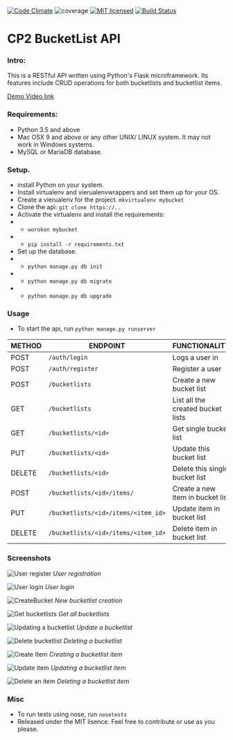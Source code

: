 [![Code Climate](https://codeclimate.com/github/andela-ekaranja/cp2/badges/gpa.svg)](https://codeclimate.com/github/andela-ekaranja/cp2)
![coverage](img/cover.svg)
[![MIT licensed](https://img.shields.io/badge/license-MIT-blue.svg)](https://raw.githubusercontent.com/hyperium/hyper/master/LICENSE)
[![Build Status](https://travis-ci.org/andela-ekaranja/cp2.svg?branch=ft-tests)](https://travis-ci.org/andela-ekaranja/cp2)
# CP2 BucketList API
### Intro:
This is a RESTful API written using Python's Flask microframework. Its features include CRUD operations for both bucketlists and bucketlist items.  

[Demo Video link](https://www.youtube.com/watch?v=rmpovpcNeqA)

### Requirements:
- Python 3.5 and above
- Mac OSX 9 and above or any other UNIX/ LINUX system. It may not work in Windows systems.
- MySQL or MariaDB database.
### Setup.
- install Python on your system.
- Install virtualenv and vierualenvwrappers and set them up for your OS.
- Create a vierualenv for the project. `mkvirtualenv mybucket`
- Clone the api: `git clone https://..`
- Activate the virtualenv and install the requirements:
- - `worokon mybucket`
- - `pip install -r requirements.txt`
- Set up the database.
- - `python manage.py db init`
- - `python manage.py db migrate`
- - `python manage.py db upgrade`

### Usage
- To start the api, run `python manage.py runserver`

METHOD | ENDPOINT | FUNCTIONALITY
--- | --- | ---
POST| ```/auth/login``` | Logs a user in
POST | ```/auth/register``` | Register a user
POST| ```/bucketlists```| Create a new bucket list
GET| ```/bucketlists``` | List all the created bucket lists
GET|  ```/bucketlists/<id>```| Get single bucket list
PUT| ```/bucketlists/<id>```| Update this bucket list
DELETE | ```/bucketlists/<id>```| Delete this single bucket list
POST| ```/bucketlists/<id>/items/```| Create a new item in bucket list
PUT |```/bucketlists/<id>/items/<item_id>```|Update item in bucket list
DELETE |```/bucketlists/<id>/items/<item_id>```| Delete item in bucket list

### Screenshots
![User register](img/register.png)
_User registration_

![User login](img/login.png)
_User login_

![CreateBucket](img/postBucket.png)
_New bucketlist creation_

![Get bucketlists](img/getBuckets.png)
_Get all bucketlists_

![Updating a bucketlist](img/putBucket.png)
_Update a bucketlist_

![Delete bucketlist](img/delBucket.png)
_Deleting a bucketlist_

![Create Item](img/bucketItemPost.png)
_Creating a bucketlist item_

![Update item](img/bucketItemPut.png)
_Updating a bucketlist item_

![Delete an item](img/bucketItemDelete.png)
_Deleting a bucketlist item_
### Misc
- To run tests using nose, run `nosetests`
- Released under the MIT lisence. Feel free to contribute or use as you please.
